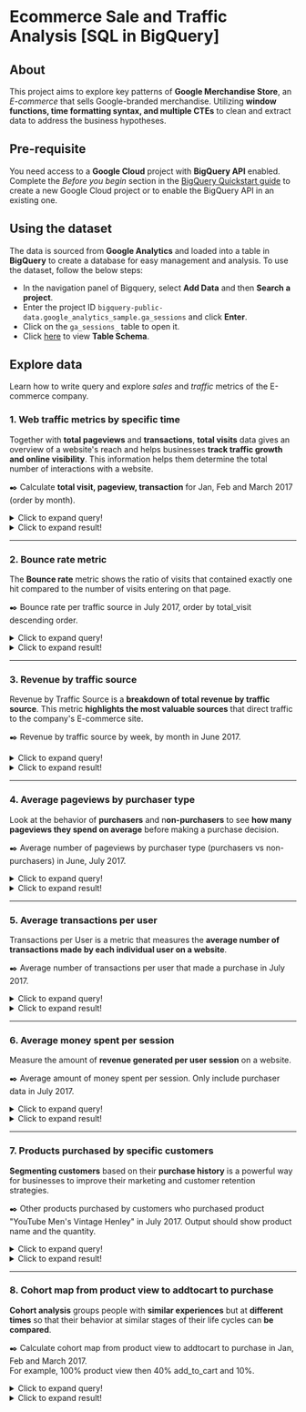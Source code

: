 # Ecommerce Sale and Traffic Analysis [SQL in BigQuery]

## About
This project aims to explore key patterns of **Google Merchandise Store**, an *E-commerce* that sells Google-branded merchandise. Utilizing **window functions, time formatting syntax, and multiple CTEs** to clean and extract data to address the business hypotheses.

## Pre-requisite
You need access to a **Google Cloud** project with **BigQuery API** enabled. Complete the *Before you begin* section in the [BigQuery Quickstart guide](https://cloud.google.com/bigquery/docs/quickstarts/query-public-dataset-console#before-you-begin) to create a new Google Cloud project or to enable the BigQuery API in an existing one.

## Using the dataset
The data is sourced from **Google Analytics** and loaded into a table in **BigQuery** to create a database for easy management and analysis. To use the dataset, follow the below steps:
- In the navigation panel of Bigquery, select **Add Data** and then **Search a project**.
- Enter the project ID `bigquery-public-data.google_analytics_sample.ga_sessions` and click **Enter**.
- Click on the `ga_sessions_` table to open it.
- Click [here](https://support.google.com/analytics/answer/3437719?hl=en) to view **Table Schema**.

## Explore data
Learn how to write query and explore *sales* and *traffic* metrics of the E-commerce company.

### 1. Web traffic metrics by specific time
Together with **total pageviews** and **transactions**, **total visits** data gives an overview of a website's reach and helps businesses **track traffic growth and online visibility**. This information helps them determine the total number of interactions with a website.

:black_nib: Calculate **total visit, pageview, transaction** for Jan, Feb and March 2017 (order by month).
<details>
<summary>Click to expand query!</summary>

#### Query
```sql
SELECT 
  FORMAT_DATE("%Y%m",PARSE_DATE('%Y%m%d',date)) AS month,
  COUNT(totals.visits) AS visits,
  SUM(totals.pageviews) AS pageviews,
  SUM(totals.transactions) AS transactions
FROM `bigquery-public-data.google_analytics_sample.ga_sessions_2017*`
WHERE _table_suffix BETWEEN '0101' and '0331'
GROUP BY month
ORDER BY month;
```
</details>
<details>
<summary>Click to expand result!</summary>

#### Result
![image](https://github.com/user-attachments/assets/0029b426-8374-4900-8957-88b6d2cd207a)

From January to March 2017, there was a **slight decrease in total visits and pageviews in February**, but total transactions still increased. These figures were generally rising in **March**, with a **notable 35% increase in total transactions**.
</details>

___

### 2. Bounce rate metric
The **Bounce rate** metric shows the ratio of visits that contained exactly one hit compared to the number of visits entering on that page. 

:black_nib: Bounce rate per traffic source in July 2017, order by total_visit descending order.
<details>
<summary>Click to expand query!</summary>
  
#### Query
```sql
SELECT 
  trafficSource.source,
  COUNT(totals.visits) AS total_visits,
  COUNT(totals.bounces) AS total_no_of_bounces,
  ROUND(COUNT(totals.bounces)*100/COUNT(totals.visits),3) AS bounce_rate
FROM `bigquery-public-data.google_analytics_sample.ga_sessions_201707*`
GROUP BY trafficSource.source
ORDER BY total_visits DESC;
```
</details>
<details>
<summary>Click to expand result!</summary>
  
#### Result
![image](https://github.com/user-attachments/assets/eb710749-0184-4468-af22-973ab7f4947f)

Although the bounce rate can **vary greatly** and be influenced by a wide range of factors, in general, **high visitation sources tend to have high bounce rates**.
</details>

___

### 3. Revenue by traffic source
Revenue by Traffic Source is a **breakdown of total revenue by traffic source**. This metric **highlights the most valuable sources** that direct traffic to the company's E-commerce site.

:black_nib: Revenue by traffic source by week, by month in June 2017.
<details>
<summary>Click to expand query!</summary>

#### Query
```sql
SELECT
  'Week' AS time_type,
  FORMAT_DATE('%Y%W', PARSE_DATE('%Y%m%d', date)) AS time,
  trafficSource.source AS source,
  ROUND(SUM(product.productRevenue)/1000000,4) AS revenue
FROM `bigquery-public-data.google_analytics_sample.ga_sessions_201706*`,
  UNNEST (hits) AS hits,
  UNNEST (hits.product) AS product
WHERE product.productRevenue IS NOT NULL
GROUP BY 2, 3

UNION ALL

SELECT
  'Month' AS time_type,
  FORMAT_DATE("%Y%m",PARSE_DATE('%Y%m%d',date)) AS month,
  trafficSource.source AS source,
  ROUND(SUM(product.productRevenue)/1000000,4) AS revenue
FROM `bigquery-public-data.google_analytics_sample.ga_sessions_201706*`,
  UNNEST (hits) AS hits,
  UNNEST (hits.product) AS product
WHERE product.productRevenue IS NOT NULL
GROUP BY 2, 3
ORDER BY revenue DESC;
```
</details>
<details>
<summary>Click to expand result!</summary>

#### Result
![image](https://github.com/user-attachments/assets/add4599a-91dd-41ce-a6ba-01bc2c0ec6ae)

**Direct** is the source that brings in the **largest revenue** compared to the other sources.
</details>

___

### 4. Average pageviews by purchaser type
Look at the behavior of **purchasers** and n**on-purchasers** to see **how many pageviews they spend on average** before making a purchase decision.

:black_nib: Average number of pageviews by purchaser type (purchasers vs non-purchasers) in June, July 2017.
<details>
<summary>Click to expand query!</summary>

#### Query
```sql
WITH formatted_tbl_cte AS (
  SELECT 
    FORMAT_DATE("%Y%m",PARSE_DATE('%Y%m%d',date)) AS month,
    fullVisitorId,
    totals.pageviews,
    CASE WHEN totals.transactions >=1 AND productRevenue IS NOT NULL THEN 1
         WHEN totals.transactions IS NULL AND productRevenue IS NULL THEN 0
         END AS purchaser_type
  FROM `bigquery-public-data.google_analytics_sample.ga_sessions_2017*`,
    UNNEST (hits) AS hits,
    UNNEST (hits.product) AS product
  WHERE _table_suffix BETWEEN '0601' and '0731'
),

cal_avg_cte AS (
  SELECT 
    month,
    purchaser_type, 
    ROUND(SUM(pageviews)/COUNT(DISTINCT fullVisitorId),8) AS avg_pageview
  FROM formatted_tbl_cte
  GROUP BY 1,2
  HAVING purchaser_type IS NOT NULL
)

SELECT
  month,
  MAX(CASE WHEN purchaser_type = 1 THEN avg_pageview END) AS avg_pageviews_purchase,
  MAX(CASE WHEN purchaser_type = 0 THEN avg_pageview END) AS avg_pageviews_non_purchase
FROM cal_avg_cte
GROUP BY month
ORDER BY month;
```
</details>
<details>
<summary>Click to expand result!</summary>

#### Result
![image](https://github.com/user-attachments/assets/913cd7f6-26ea-41f1-a7d3-1dcd28c7509f)

Average pageviews for **non-purchases** are **higher** than those for **purchases**: more than x3 in June and more than x2.5 in July.
</details>

___

### 5. Average transactions per user
Transactions per User is a metric that measures the **average number of transactions made by each individual user on a website**.

:black_nib: Average number of transactions per user that made a purchase in July 2017.
<details>
<summary>Click to expand query!</summary>

#### Query
```sql
SELECT 
  FORMAT_DATE("%Y%m",PARSE_DATE('%Y%m%d',date)) AS month,
  ROUND(SUM(totals.transactions)/COUNT(DISTINCT fullVisitorId),9) AS avg_total_transactions_per_user
FROM `bigquery-public-data.google_analytics_sample.ga_sessions_201707*`,
  UNNEST(hits) hits,
  UNNEST(hits.product) product
WHERE totals.transactions >= 1
  AND product.productRevenue IS NOT NULL
GROUP BY month;
```
</details>
<details>
<summary>Click to expand result!</summary>
  
#### Result
![image](https://github.com/user-attachments/assets/347f9bca-7560-4064-9a5c-21253eb51e4b)

The average number of transactions per user who made a purchase in July was **approximately 4**, which was a good figure.
</details>

___

### 6. Average money spent per session
Measure the amount of **revenue generated per user session** on a website.

:black_nib: Average amount of money spent per session. Only include purchaser data in July 2017.
<details>
<summary>Click to expand query!</summary>

#### Query
```sql
SELECT
  FORMAT_DATE("%Y%m",PARSE_DATE('%Y%m%d',date)) AS month,
  ROUND(SUM(product.productRevenue/1000000)/COUNT(totals.visits),2) AS avg_revenue_by_user_per_visit
FROM `bigquery-public-data.google_analytics_sample.ga_sessions_201707*`,
  UNNEST(hits) hits,
  UNNEST(hits.product) product
WHERE totals.transactions IS NOT NULL
  AND product.productRevenue IS NOT NULL
GROUP BY month;
```
</details>
<details>
<summary>Click to expand result!</summary>

#### Result
![image](https://github.com/user-attachments/assets/0c9110ca-42e2-4ead-9ab9-e4c3b9cddbc8)
</details>

___

### 7. Products purchased by specific customers
**Segmenting customers** based on their **purchase history** is a powerful way for businesses to improve their marketing and customer retention strategies.

:black_nib: Other products purchased by customers who purchased product "YouTube Men's Vintage Henley" in July 2017. Output should show product name and the quantity.
<details>
<summary>Click to expand query!</summary>

#### Query
```sql
WITH distinct_user AS (
  SELECT
    DISTINCT fullVisitorId
  FROM `bigquery-public-data.google_analytics_sample.ga_sessions_201707*`,
    UNNEST (hits) AS hits,
    UNNEST (hits.product) AS product
  WHERE product.v2ProductName = "YouTube Men's Vintage Henley"
    AND product.productRevenue IS NOT NULL
)

SELECT DISTINCT
  product.v2ProductName AS other_purchased_products,
  SUM(product.productQuantity) AS quantity
FROM `bigquery-public-data.google_analytics_sample.ga_sessions_201707*`,
  UNNEST (hits) AS hits,
  UNNEST (hits.product) AS product
WHERE product.v2ProductName <> "YouTube Men's Vintage Henley"
  AND product.productRevenue IS NOT NULL
  AND fullVisitorId IN (SELECT fullVisitorId FROM distinct_user)
GROUP BY product.v2ProductName
ORDER BY quantity DESC;
```
</details>
<details>
<summary>Click to expand result!</summary>

  #### Result
![image](https://github.com/user-attachments/assets/2373d46e-6757-4557-87d7-58b815202cf6)

It can be seen that these customers have a great interest in **fashion** items as most of the products they buy are related to clothing.
</details>

___

### 8. Cohort map from product view to addtocart to purchase
**Cohort analysis** groups people with **similar experiences** but at **different times** so that their behavior at similar stages of their life cycles can **be compared**.

:black_nib: Calculate cohort map from product view to addtocart to purchase in Jan, Feb and March 2017. \
For example, 100% product view then 40% add_to_cart and 10%.
<details>
<summary>Click to expand query!</summary>

#### Query
```sql
WITH cal_num_prod_cte AS(
  SELECT
    FORMAT_DATE("%Y%m",PARSE_DATE('%Y%m%d',date)) AS month,
    COUNTIF(hits.eCommerceAction.action_type = '2') AS num_product_view,
    COUNTIF(hits.eCommerceAction.action_type = '3') AS num_addtocart,
    COUNTIF(hits.eCommerceAction.action_type = '6'
      AND product.productRevenue IS NOT NULL) AS num_purchase
  FROM `bigquery-public-data.google_analytics_sample.ga_sessions_2017*`,
      UNNEST (hits) AS hits,
      UNNEST (hits.product) AS product
  WHERE _table_suffix BETWEEN '0101' and '0331'
  GROUP BY month
  ORDER BY month
)

SELECT
  *,
  ROUND(100*num_addtocart/num_product_view,2) AS add_to_cart_rate,
  ROUND(100*num_purchase/num_product_view,2) AS purchase_rate
FROM cal_num_prod_cte;
```
</details>
<details>
<summary>Click to expand result!</summary>
  
#### Result
![image](https://github.com/user-attachments/assets/399fa523-3531-4050-9f4e-38fdfb2d89ed)

January to March 2017 shows **positive signs** as add_to_cart_rate and purchase_rate **both increase gradually**.
</details>
